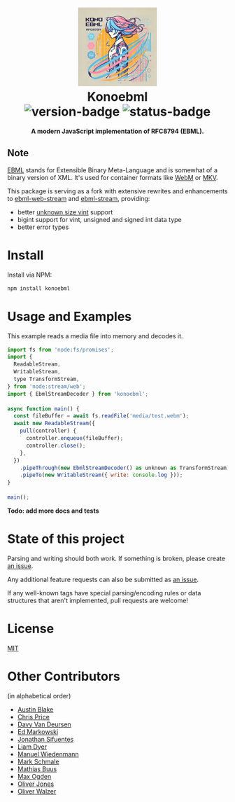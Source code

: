 <h1 align="center">
  <img src="./assets/konoebml-512x512.webp" alt="logo" height=180 />
  <br />
  <b>Konoebml</b>
  <div align="center">
    <img src="https://img.shields.io/npm/v/konoebml" alt="version-badge" />
    <img src="https://img.shields.io/badge/status-beta-blue" alt="status-badge" /></div>
</h1>

<p align="center"><b>A modern JavaScript implementation of RFC8794 (EBML). </b></p>

## Note

[EBML][EBML] stands for Extensible Binary Meta-Language and is somewhat of a binary version of XML. It's used for container formats like [WebM][webm] or [MKV][mkv].

This package is serving as a fork with extensive rewrites and enhancements to [ebml-web-stream][ebml-web-stream] and [ebml-stream][ebml-stream], providing:

- better [unknown size vint][unknown size vint] support
- bigint support for vint, unsigned and signed int data type
- better error types

# Install

Install via NPM:

```bash
npm install konoebml
```

# Usage and Examples

This example reads a media file into memory and decodes it.

```js
import fs from 'node:fs/promises';
import {
  ReadableStream,
  WritableStream,
  type TransformStream,
} from 'node:stream/web';
import { EbmlStreamDecoder } from 'konoebml';

async function main() {
  const fileBuffer = await fs.readFile('media/test.webm');
  await new ReadableStream({
    pull(controller) {
      controller.enqueue(fileBuffer);
      controller.close();
    },
  })
    .pipeThrough(new EbmlStreamDecoder() as unknown as TransformStream)
    .pipeTo(new WritableStream({ write: console.log }));
}

main();
```

**Todo: add more docs and tests**

# State of this project

Parsing and writing should both work. If something is broken, please create [an issue][new-issue].

Any additional feature requests can also be submitted as [an issue][new-issue].

If any well-known tags have special parsing/encoding rules or data structures that aren't implemented, pull requests are welcome!

# License

[MIT](./LICENSE)

# Other Contributors

(in alphabetical order)

* [Austin Blake](https://github.com/austinleroy)
* [Chris Price](https://github.com/chrisprice)
* [Davy Van Deursen](https://github.com/dvdeurse)
* [Ed Markowski](https://github.com/siphontv)
* [Jonathan Sifuentes](https://github.com/jayands)
* [Liam Dyer](https://github.com/Saghen)
* [Manuel Wiedenmann](https://github.com/fsmanuel)
* [Mark Schmale](https://github.com/themasch)
* [Mathias Buus](https://github.com/mafintosh)
* [Max Ogden](https://github.com/maxogden)
* [Oliver Jones](https://github.com/OllieJones)
* [Oliver Walzer](https://github.com/owcd)

[EBML]: http://ebml.sourceforge.net/
[mkv]: http://www.matroska.org/technical/specs/index.html
[webm]: https://www.webmproject.org/
[new-issue]: https://github.com/dumtruck/konoebml/issues/new
[unknown size vint]: https://www.rfc-editor.org/rfc/rfc8794.html#name-unknown-data-size
[ebml-web-stream]: https://github.com/Saghen/ebml-web-stream
[ebml-stream]: https://github.com/austinleroy/node-ebml
